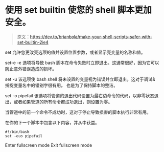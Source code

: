 # 使用 set builtin 使您的 shell 脚本更加安全。

> 原文：<https://dev.to/brianbola/make-your-shell-scripts-safer-with-set-builtin-2ie4>

set 允许您更改壳选项的值并设置位置参数，或者显示壳变量的名称和值。

set-e
-e 选项将导致 bash 脚本在命令失败时立即退出。这通常很好，因为它可以防止意外错误造成的损坏。

set -u
该选项使 bash shell 将未设置的变量视为错误并立即退出。这对于调试&捕捉变量名中的错别字很有用。
也是为了保持脚本的整洁。

set -o pipefail
该选项将管道的退出代码设置为最右边命令的代码，以非零状态退出，或者如果管道的所有命令都成功退出，则设置为零。

当管道中的前一个命令不成功时，这对于停止导致损害的脚本执行非常有用。

在你的下一个脚本中包含以下内容，并从中获益。

```
#!/bin/bash
set -euo pipefail 
```

Enter fullscreen mode Exit fullscreen mode